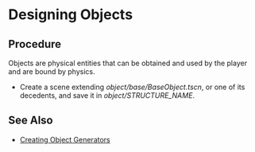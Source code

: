 # Designing Objects

## Procedure

Objects are physical entities that can be obtained and used by the player and are bound by physics.

- Create a scene extending *object/base/BaseObject.tscn*, or one of its decedents, and save it in *object/STRUCTURE_NAME*.

## See Also

- [Creating Object Generators](create-generator.md#object-generator)
